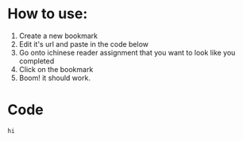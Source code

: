# How to use:
1. Create a new bookmark
2. Edit it's url and paste in the code below
3. Go onto ichinese reader assignment that you want to look like you completed
4. Click on the bookmark
5. Boom! it should work.
# Code
`hi`
